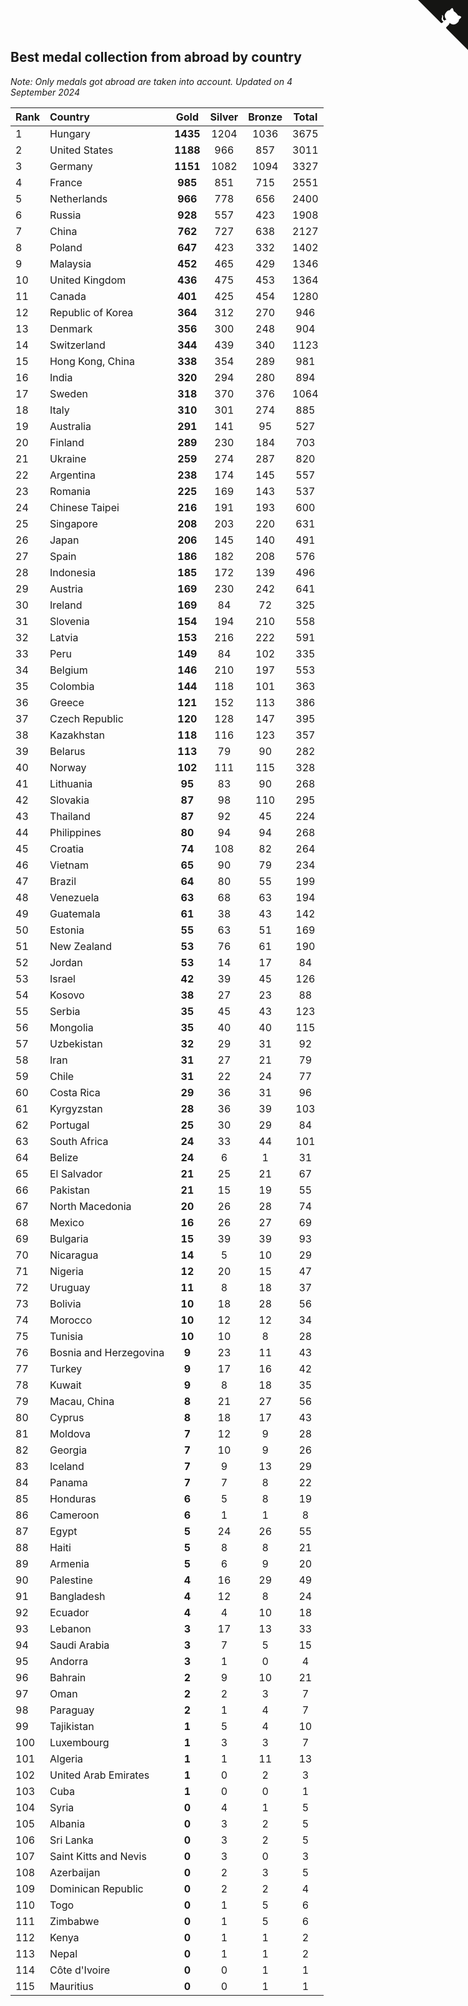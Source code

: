## Best medal collection from abroad by country

*Note: Only medals got abroad are taken into account.*
*Updated on  4 September 2024*

| Rank | Country | Gold | Silver | Bronze | Total |
| :--- | :--- | :--: | :--: | :--: | :--: |
| 1 | Hungary | **1435** | 1204 | 1036 | 3675 |
| 2 | United States | **1188** | 966 | 857 | 3011 |
| 3 | Germany | **1151** | 1082 | 1094 | 3327 |
| 4 | France | **985** | 851 | 715 | 2551 |
| 5 | Netherlands | **966** | 778 | 656 | 2400 |
| 6 | Russia | **928** | 557 | 423 | 1908 |
| 7 | China | **762** | 727 | 638 | 2127 |
| 8 | Poland | **647** | 423 | 332 | 1402 |
| 9 | Malaysia | **452** | 465 | 429 | 1346 |
| 10 | United Kingdom | **436** | 475 | 453 | 1364 |
| 11 | Canada | **401** | 425 | 454 | 1280 |
| 12 | Republic of Korea | **364** | 312 | 270 | 946 |
| 13 | Denmark | **356** | 300 | 248 | 904 |
| 14 | Switzerland | **344** | 439 | 340 | 1123 |
| 15 | Hong Kong, China | **338** | 354 | 289 | 981 |
| 16 | India | **320** | 294 | 280 | 894 |
| 17 | Sweden | **318** | 370 | 376 | 1064 |
| 18 | Italy | **310** | 301 | 274 | 885 |
| 19 | Australia | **291** | 141 | 95 | 527 |
| 20 | Finland | **289** | 230 | 184 | 703 |
| 21 | Ukraine | **259** | 274 | 287 | 820 |
| 22 | Argentina | **238** | 174 | 145 | 557 |
| 23 | Romania | **225** | 169 | 143 | 537 |
| 24 | Chinese Taipei | **216** | 191 | 193 | 600 |
| 25 | Singapore | **208** | 203 | 220 | 631 |
| 26 | Japan | **206** | 145 | 140 | 491 |
| 27 | Spain | **186** | 182 | 208 | 576 |
| 28 | Indonesia | **185** | 172 | 139 | 496 |
| 29 | Austria | **169** | 230 | 242 | 641 |
| 30 | Ireland | **169** | 84 | 72 | 325 |
| 31 | Slovenia | **154** | 194 | 210 | 558 |
| 32 | Latvia | **153** | 216 | 222 | 591 |
| 33 | Peru | **149** | 84 | 102 | 335 |
| 34 | Belgium | **146** | 210 | 197 | 553 |
| 35 | Colombia | **144** | 118 | 101 | 363 |
| 36 | Greece | **121** | 152 | 113 | 386 |
| 37 | Czech Republic | **120** | 128 | 147 | 395 |
| 38 | Kazakhstan | **118** | 116 | 123 | 357 |
| 39 | Belarus | **113** | 79 | 90 | 282 |
| 40 | Norway | **102** | 111 | 115 | 328 |
| 41 | Lithuania | **95** | 83 | 90 | 268 |
| 42 | Slovakia | **87** | 98 | 110 | 295 |
| 43 | Thailand | **87** | 92 | 45 | 224 |
| 44 | Philippines | **80** | 94 | 94 | 268 |
| 45 | Croatia | **74** | 108 | 82 | 264 |
| 46 | Vietnam | **65** | 90 | 79 | 234 |
| 47 | Brazil | **64** | 80 | 55 | 199 |
| 48 | Venezuela | **63** | 68 | 63 | 194 |
| 49 | Guatemala | **61** | 38 | 43 | 142 |
| 50 | Estonia | **55** | 63 | 51 | 169 |
| 51 | New Zealand | **53** | 76 | 61 | 190 |
| 52 | Jordan | **53** | 14 | 17 | 84 |
| 53 | Israel | **42** | 39 | 45 | 126 |
| 54 | Kosovo | **38** | 27 | 23 | 88 |
| 55 | Serbia | **35** | 45 | 43 | 123 |
| 56 | Mongolia | **35** | 40 | 40 | 115 |
| 57 | Uzbekistan | **32** | 29 | 31 | 92 |
| 58 | Iran | **31** | 27 | 21 | 79 |
| 59 | Chile | **31** | 22 | 24 | 77 |
| 60 | Costa Rica | **29** | 36 | 31 | 96 |
| 61 | Kyrgyzstan | **28** | 36 | 39 | 103 |
| 62 | Portugal | **25** | 30 | 29 | 84 |
| 63 | South Africa | **24** | 33 | 44 | 101 |
| 64 | Belize | **24** | 6 | 1 | 31 |
| 65 | El Salvador | **21** | 25 | 21 | 67 |
| 66 | Pakistan | **21** | 15 | 19 | 55 |
| 67 | North Macedonia | **20** | 26 | 28 | 74 |
| 68 | Mexico | **16** | 26 | 27 | 69 |
| 69 | Bulgaria | **15** | 39 | 39 | 93 |
| 70 | Nicaragua | **14** | 5 | 10 | 29 |
| 71 | Nigeria | **12** | 20 | 15 | 47 |
| 72 | Uruguay | **11** | 8 | 18 | 37 |
| 73 | Bolivia | **10** | 18 | 28 | 56 |
| 74 | Morocco | **10** | 12 | 12 | 34 |
| 75 | Tunisia | **10** | 10 | 8 | 28 |
| 76 | Bosnia and Herzegovina | **9** | 23 | 11 | 43 |
| 77 | Turkey | **9** | 17 | 16 | 42 |
| 78 | Kuwait | **9** | 8 | 18 | 35 |
| 79 | Macau, China | **8** | 21 | 27 | 56 |
| 80 | Cyprus | **8** | 18 | 17 | 43 |
| 81 | Moldova | **7** | 12 | 9 | 28 |
| 82 | Georgia | **7** | 10 | 9 | 26 |
| 83 | Iceland | **7** | 9 | 13 | 29 |
| 84 | Panama | **7** | 7 | 8 | 22 |
| 85 | Honduras | **6** | 5 | 8 | 19 |
| 86 | Cameroon | **6** | 1 | 1 | 8 |
| 87 | Egypt | **5** | 24 | 26 | 55 |
| 88 | Haiti | **5** | 8 | 8 | 21 |
| 89 | Armenia | **5** | 6 | 9 | 20 |
| 90 | Palestine | **4** | 16 | 29 | 49 |
| 91 | Bangladesh | **4** | 12 | 8 | 24 |
| 92 | Ecuador | **4** | 4 | 10 | 18 |
| 93 | Lebanon | **3** | 17 | 13 | 33 |
| 94 | Saudi Arabia | **3** | 7 | 5 | 15 |
| 95 | Andorra | **3** | 1 | 0 | 4 |
| 96 | Bahrain | **2** | 9 | 10 | 21 |
| 97 | Oman | **2** | 2 | 3 | 7 |
| 98 | Paraguay | **2** | 1 | 4 | 7 |
| 99 | Tajikistan | **1** | 5 | 4 | 10 |
| 100 | Luxembourg | **1** | 3 | 3 | 7 |
| 101 | Algeria | **1** | 1 | 11 | 13 |
| 102 | United Arab Emirates | **1** | 0 | 2 | 3 |
| 103 | Cuba | **1** | 0 | 0 | 1 |
| 104 | Syria | **0** | 4 | 1 | 5 |
| 105 | Albania | **0** | 3 | 2 | 5 |
| 106 | Sri Lanka | **0** | 3 | 2 | 5 |
| 107 | Saint Kitts and Nevis | **0** | 3 | 0 | 3 |
| 108 | Azerbaijan | **0** | 2 | 3 | 5 |
| 109 | Dominican Republic | **0** | 2 | 2 | 4 |
| 110 | Togo | **0** | 1 | 5 | 6 |
| 111 | Zimbabwe | **0** | 1 | 5 | 6 |
| 112 | Kenya | **0** | 1 | 1 | 2 |
| 113 | Nepal | **0** | 1 | 1 | 2 |
| 114 | Côte d'Ivoire | **0** | 0 | 1 | 1 |
| 115 | Mauritius | **0** | 0 | 1 | 1 |


<a href="https://github.com/JustinTimeCuber/wca_statistics" class="github-corner" aria-label="View source on Github"><svg width="80" height="80" viewBox="0 0 250 250" style="fill:#151513; color:#fff; position: absolute; top: 0; border: 0; right: 0;" aria-hidden="true"><path d="M0,0 L115,115 L130,115 L142,142 L250,250 L250,0 Z"></path><path d="M128.3,109.0 C113.8,99.7 119.0,89.6 119.0,89.6 C122.0,82.7 120.5,78.6 120.5,78.6 C119.2,72.0 123.4,76.3 123.4,76.3 C127.3,80.9 125.5,87.3 125.5,87.3 C122.9,97.6 130.6,101.9 134.4,103.2" fill="currentColor" style="transform-origin: 130px 106px;" class="octo-arm"></path><path d="M115.0,115.0 C114.9,115.1 118.7,116.5 119.8,115.4 L133.7,101.6 C136.9,99.2 139.9,98.4 142.2,98.6 C133.8,88.0 127.5,74.4 143.8,58.0 C148.5,53.4 154.0,51.2 159.7,51.0 C160.3,49.4 163.2,43.6 171.4,40.1 C171.4,40.1 176.1,42.5 178.8,56.2 C183.1,58.6 187.2,61.8 190.9,65.4 C194.5,69.0 197.7,73.2 200.1,77.6 C213.8,80.2 216.3,84.9 216.3,84.9 C212.7,93.1 206.9,96.0 205.4,96.6 C205.1,102.4 203.0,107.8 198.3,112.5 C181.9,128.9 168.3,122.5 157.7,114.1 C157.9,116.9 156.7,120.9 152.7,124.9 L141.0,136.5 C139.8,137.7 141.6,141.9 141.8,141.8 Z" fill="currentColor" class="octo-body"></path></svg></a><style>.github-corner:hover .octo-arm{animation:octocat-wave 560ms ease-in-out}@keyframes octocat-wave{0%,100%{transform:rotate(0)}20%,60%{transform:rotate(-25deg)}40%,80%{transform:rotate(10deg)}}@media (max-width:500px){.github-corner:hover .octo-arm{animation:none}.github-corner .octo-arm{animation:octocat-wave 560ms ease-in-out}}</style>
